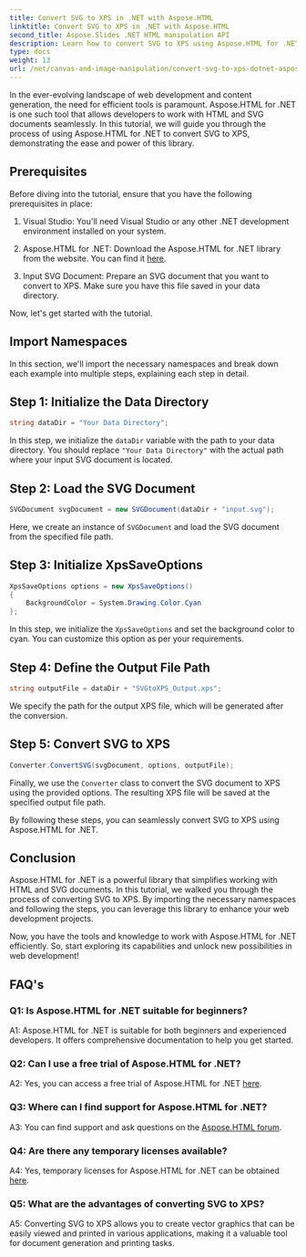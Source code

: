 ```yaml
---
title: Convert SVG to XPS in .NET with Aspose.HTML
linktitle: Convert SVG to XPS in .NET with Aspose.HTML
second_title: Aspose.Slides .NET HTML manipulation API
description: Learn how to convert SVG to XPS using Aspose.HTML for .NET. Boost your web development with this powerful library.
type: docs
weight: 13
url: /net/canvas-and-image-manipulation/convert-svg-to-xps-dotnet-aspose-html/
---
```


In the ever-evolving landscape of web development and content generation, the need for efficient tools is paramount. Aspose.HTML for .NET is one such tool that allows developers to work with HTML and SVG documents seamlessly. In this tutorial, we will guide you through the process of using Aspose.HTML for .NET to convert SVG to XPS, demonstrating the ease and power of this library.

## Prerequisites

Before diving into the tutorial, ensure that you have the following prerequisites in place:

1. Visual Studio: You'll need Visual Studio or any other .NET development environment installed on your system.

2. Aspose.HTML for .NET: Download the Aspose.HTML for .NET library from the website. You can find it [here](https://releases.aspose.com/html/net/).

3. Input SVG Document: Prepare an SVG document that you want to convert to XPS. Make sure you have this file saved in your data directory.

Now, let's get started with the tutorial.

## Import Namespaces

In this section, we'll import the necessary namespaces and break down each example into multiple steps, explaining each step in detail.

## Step 1: Initialize the Data Directory

```csharp
string dataDir = "Your Data Directory";
```

In this step, we initialize the `dataDir` variable with the path to your data directory. You should replace `"Your Data Directory"` with the actual path where your input SVG document is located.

## Step 2: Load the SVG Document

```csharp
SVGDocument svgDocument = new SVGDocument(dataDir + "input.svg");
```

Here, we create an instance of `SVGDocument` and load the SVG document from the specified file path.

## Step 3: Initialize XpsSaveOptions

```csharp
XpsSaveOptions options = new XpsSaveOptions()
{
    BackgroundColor = System.Drawing.Color.Cyan
};
```

In this step, we initialize the `XpsSaveOptions` and set the background color to cyan. You can customize this option as per your requirements.

## Step 4: Define the Output File Path

```csharp
string outputFile = dataDir + "SVGtoXPS_Output.xps";
```

We specify the path for the output XPS file, which will be generated after the conversion.

## Step 5: Convert SVG to XPS

```csharp
Converter.ConvertSVG(svgDocument, options, outputFile);
```

Finally, we use the `Converter` class to convert the SVG document to XPS using the provided options. The resulting XPS file will be saved at the specified output file path.

By following these steps, you can seamlessly convert SVG to XPS using Aspose.HTML for .NET.

## Conclusion

Aspose.HTML for .NET is a powerful library that simplifies working with HTML and SVG documents. In this tutorial, we walked you through the process of converting SVG to XPS. By importing the necessary namespaces and following the steps, you can leverage this library to enhance your web development projects.

Now, you have the tools and knowledge to work with Aspose.HTML for .NET efficiently. So, start exploring its capabilities and unlock new possibilities in web development!

## FAQ's

### Q1: Is Aspose.HTML for .NET suitable for beginners?

A1: Aspose.HTML for .NET is suitable for both beginners and experienced developers. It offers comprehensive documentation to help you get started.

### Q2: Can I use a free trial of Aspose.HTML for .NET?

A2: Yes, you can access a free trial of Aspose.HTML for .NET [here](https://releases.aspose.com/).

### Q3: Where can I find support for Aspose.HTML for .NET?

A3: You can find support and ask questions on the [Aspose.HTML forum](https://forum.aspose.com/).

### Q4: Are there any temporary licenses available?

A4: Yes, temporary licenses for Aspose.HTML for .NET can be obtained [here](https://purchase.aspose.com/temporary-license/).

### Q5: What are the advantages of converting SVG to XPS?

A5: Converting SVG to XPS allows you to create vector graphics that can be easily viewed and printed in various applications, making it a valuable tool for document generation and printing tasks.
